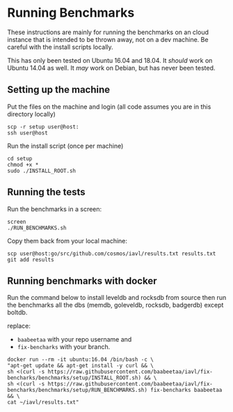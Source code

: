 # Running Benchmarks

These instructions are mainly for running the benchmarks on an cloud instance that is intended to be thrown away, not on a dev machine.  Be careful with the install scripts locally.

This has only been tested on Ubuntu 16.04 and 18.04.  It *should* work on Ubuntu 14.04 as well.  It *may* work on Debian, but has never been tested.


## Setting up the machine

Put the files on the machine and login (all code assumes you are in this directory locally)

```
scp -r setup user@host:
ssh user@host
```

Run the install script (once per machine)

```
cd setup
chmod +x *
sudo ./INSTALL_ROOT.sh
```

## Running the tests

Run the benchmarks in a screen:

```
screen
./RUN_BENCHMARKS.sh
```

Copy them back from your local machine:

```
scp user@host:go/src/github.com/cosmos/iavl/results.txt results.txt
git add results
```

## Running benchmarks with docker

Run the command below to install leveldb and rocksdb from source then run the benchmarks all the dbs (memdb, goleveldb, rocksdb, badgerdb) except boltdb.

replace:
- `baabeetaa` with your repo username and 
- `fix-bencharks` with your branch.

```
docker run --rm -it ubuntu:16.04 /bin/bash -c \
"apt-get update && apt-get install -y curl && \
sh <(curl -s https://raw.githubusercontent.com/baabeetaa/iavl/fix-bencharks/benchmarks/setup/INSTALL_ROOT.sh) && \
sh <(curl -s https://raw.githubusercontent.com/baabeetaa/iavl/fix-bencharks/benchmarks/setup/RUN_BENCHMARKS.sh) fix-bencharks baabeetaa && \
cat ~/iavl/results.txt"
```
